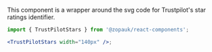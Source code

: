 This component is a wrapper around the svg code for Trustpilot's star ratings identifier.

```jsx
import { TrustPilotStars } from '@zopauk/react-components';

<TrustPilotStars width="140px" />;
```
